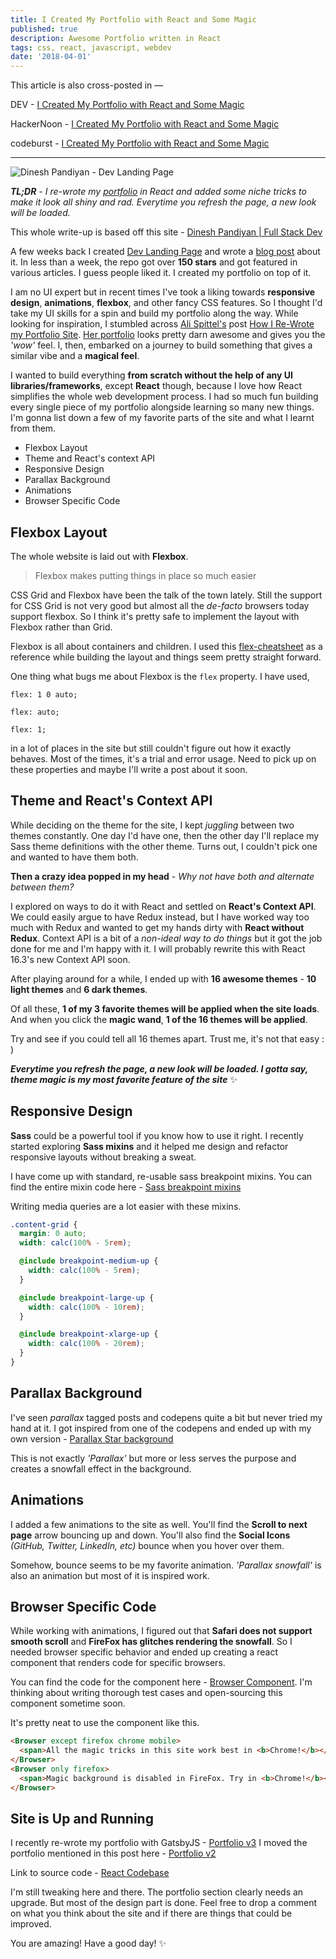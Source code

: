 ```yaml
---
title: I Created My Portfolio with React and Some Magic
published: true
description: Awesome Portfolio written in React
tags: css, react, javascript, webdev
date: '2018-04-01'
---
```


This article is also cross-posted in —

DEV - [I Created My Portfolio with React and Some Magic](https://dev.to/flexdinesh/i-re-wrote-my-portfolio-and-added-some-magic-22n7)

HackerNoon - [I Created My Portfolio with React and Some Magic](https://hackernoon.com/i-created-my-portfolio-with-react-and-some-magic-fda27ba06a06)

codeburst - [I Created My Portfolio with React and Some Magic](https://codeburst.io/i-created-my-portfolio-with-react-and-some-magic-fe661302ce4c)

---

![Dinesh Pandiyan - Dev Landing Page](https://image.ibb.co/erwyaS/portfolio.png)

_**TL;DR** - I re-wrote my [portfolio](https://flexdinesh.github.io) in React and added some niche tricks to make it look all shiny and rad. Everytime you refresh the page, a new look will be loaded._

This whole write-up is based off this site - [Dinesh Pandiyan | Full Stack Dev](https://flexdinesh.github.io/)

A few weeks back I created [Dev Landing Page](https://github.com/flexdinesh/dev-landing-page) and wrote a [blog post](https://dev.to/flexdinesh/create-your-developer-landing-page-with-github-pages---42jk) about it. In less than a week, the repo got over **150 stars** and got featured in various articles. I guess people liked it. I created my portfolio on top of it.

I am no UI expert but in recent times I've took a liking towards **responsive design**, **animations**, **flexbox**, and other fancy CSS features. So I thought I'd take my UI skills for a spin and build my portfolio along the way. While looking for inspiration, I stumbled across [Ali Spittel's](https://dev.to/aspittel) post [How I Re-Wrote my Portfolio Site](https://dev.to/aspittel/how-i-re-wrote-my-portfolio-site-cg). [Her portfolio](https://www.alispit.tel) looks pretty darn awesome and gives you the _'wow'_ feel. I, then, embarked on a journey to build something that gives a similar vibe and a **magical feel**.

I wanted to build everything **from scratch without the help of any UI libraries/frameworks**, except **React** though, because I love how React simplifies the whole web development process. I had so much fun building every single piece of my portfolio alongside learning so many new things. I'm gonna list down a few of my favorite parts of the site and what I learnt from them.

- Flexbox Layout
- Theme and React's context API
- Responsive Design
- Parallax Background
- Animations
- Browser Specific Code

## Flexbox Layout

The whole website is laid out with **Flexbox**.

> Flexbox makes putting things in place so much easier

CSS Grid and Flexbox have been the talk of the town lately. Still the support for CSS Grid is not very good but almost all the _de-facto_ browsers today support flexbox. So I think it's pretty safe to implement the layout with Flexbox rather than Grid.

Flexbox is all about containers and children. I used this [flex-cheatsheet](http://yoksel.github.io/flex-cheatsheet/) as a reference while building the layout and things seem pretty straight forward.

One thing what bugs me about Flexbox is the `flex` property. I have used,

`flex: 1 0 auto;`

`flex: auto;`

`flex: 1;`

in a lot of places in the site but still couldn't figure out how it exactly behaves. Most of the times, it's a trial and error usage. Need to pick up on these properties and maybe I'll write a post about it soon.

## Theme and React's Context API

While deciding on the theme for the site, I kept _juggling_ between two themes constantly. One day I'd have one, then the other day I'll replace my Sass theme definitions with the other theme. Turns out, I couldn't pick one and wanted to have them both.

**Then a crazy idea popped in my head** - _Why not have both and alternate between them?_

I explored on ways to do it with React and settled on **React's Context API**. We could easily argue to have Redux instead, but I have worked way too much with Redux and wanted to get my hands dirty with **React without Redux**. Context API is a bit of a _non-ideal way to do things_ but it got the job done for me and I'm happy with it. I will probably rewrite this with React 16.3's new Context API soon.

After playing around for a while, I ended up with **16 awesome themes** - **10 light themes** and **6 dark themes**.

Of all these, **1 of my 3 favorite themes will be applied when the site loads**. And when you click the **magic wand**, **1 of the 16 themes will be applied**.

Try and see if you could tell all 16 themes apart. Trust me, it's not that easy : )

**_Everytime you refresh the page, a new look will be loaded. I gotta say, theme magic is my most favorite feature of the site_** ✨

## Responsive Design

**Sass** could be a powerful tool if you know how to use it right. I recently started exploring **Sass mixins** and it helped me design and refactor responsive layouts without breaking a sweat.

I have come up with standard, re-usable sass breakpoint mixins. You can find the entire mixin code here - [Sass breakpoint mixins](https://github.com/flexdinesh/flexdinesh.github.io/blob/dev/src/styles/_breakpoints.scss)

Writing media queries are a lot easier with these mixins.

```scss
.content-grid {
  margin: 0 auto;
  width: calc(100% - 5rem);

  @include breakpoint-medium-up {
    width: calc(100% - 5rem);
  }

  @include breakpoint-large-up {
    width: calc(100% - 10rem);
  }

  @include breakpoint-xlarge-up {
    width: calc(100% - 20rem);
  }
}
```

## Parallax Background

I've seen _parallax_ tagged posts and codepens quite a bit but never tried my hand at it. I got inspired from one of the codepens and ended up with my own version - [Parallax Star background](https://codepen.io/flexdinesh/full/GxNazP/)

This is not exactly _'Parallax'_ but more or less serves the purpose and creates a snowfall effect in the background.

## Animations

I added a few animations to the site as well. You'll find the **Scroll to next page** arrow bouncing up and down. You'll also find the **Social Icons** _(GitHub, Twitter, LinkedIn, etc)_ bounce when you hover over them.

Somehow, bounce seems to be my favorite animation. _'Parallax snowfall'_ is also an animation but most of it is inspired work.

## Browser Specific Code

While working with animations, I figured out that **Safari does not support smooth scroll** and **FireFox has glitches rendering the snowfall**. So I needed browser specific behavior and ended up creating a react component that renders code for specific browsers.

You can find the code for the component here - [Browser Component](https://github.com/flexdinesh/flexdinesh.github.io/tree/dev/src/components/Browser). I'm thinking about writing thorough test cases and open-sourcing this component sometime soon.

It's pretty neat to use the component like this.

```html
<Browser except firefox chrome mobile>
  <span>All the magic tricks in this site work best in <b>Chrome!</b></span>
</Browser>
<Browser only firefox>
  <span>Magic background is disabled in FireFox. Try in <b>Chrome!</b></span>
</Browser>
```

## Site is Up and Running

I recently re-wrote my portfolio with GatsbyJS - [Portfolio v3](https://dineshpandiyan.com)
I moved the portfolio mentioned in this post here - [Portfolio v2](https://portfoliov2.dineshpandiyan.com/)

Link to source code - [React Codebase](https://github.com/flexdinesh/flexdinesh.github.io/tree/dev)

I'm still tweaking here and there. The portfolio section clearly needs an upgrade. But most of the design part is done. Feel free to drop a comment on what you think about the site and if there are things that could be improved.

You are amazing! Have a good day! ✨
